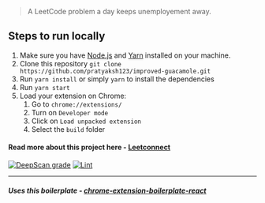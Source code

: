 > A LeetCode problem a day keeps unemployement away.

## Steps to run locally

1. Make sure you have [Node.js](https://nodejs.org/en/download/) and [Yarn](https://yarnpkg.com/) installed on your machine.
1. Clone this repository `git clone https://github.com/pratyaksh123/improved-guacamole.git`
1. Run `yarn install` or simply `yarn` to install the dependencies
1. Run `yarn start`
1. Load your extension on Chrome:
   1. Go to `chrome://extensions/`
   1. Turn on `Developer mode`
   1. Click on `Load unpacked extension`
   1. Select the `build` folder

#### Read more about this project here - [Leetconnect](https://www.notion.so/LeetConnect-0e6944e1d1c84dd2872f1b43b86b3050)

[![DeepScan grade](https://deepscan.io/api/teams/14723/projects/17803/branches/420995/badge/grade.svg)](https://deepscan.io/dashboard#view=project&tid=14723&pid=17803&bid=420995)
[![Lint](https://github.com/pratyaksh123/improved-guacamole/actions/workflows/lint.yml/badge.svg)](https://github.com/pratyaksh123/improved-guacamole/actions/workflows/lint.yml)

---

##### Uses this boilerplate - [chrome-extension-boilerplate-react](https://github.com/lxieyang/chrome-extension-boilerplate-react)
